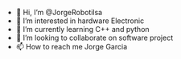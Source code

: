- 👋 Hi, I’m @JorgeRobotilsa
- 👀 I’m interested in hardware Electronic
- 🌱 I’m currently learning C++ and python
- 💞️ I’m looking to collaborate on software project
- 📫 How to reach me Jorge Garcia

<!---
JorgeRobotilsa/JorgeRobotilsa is a ✨ special ✨ repository because its `README.md` (this file) appears on your GitHub profile.
You can click the Preview link to take a look at your changes.
--->
